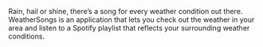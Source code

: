 Rain, hail or shine, there’s a song for every weather condition out there. WeatherSongs is an application that lets you check out the weather in your area and listen to a Spotify playlist that reflects your surrounding weather conditions. 
